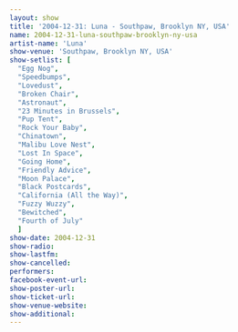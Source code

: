 ```yaml
---
layout: show
title: '2004-12-31: Luna - Southpaw, Brooklyn NY, USA'
name: 2004-12-31-luna-southpaw-brooklyn-ny-usa
artist-name: 'Luna'
show-venue: 'Southpaw, Brooklyn NY, USA'
show-setlist: [
  "Egg Nog",
  "Speedbumps",
  "Lovedust",
  "Broken Chair",
  "Astronaut",
  "23 Minutes in Brussels",
  "Pup Tent",
  "Rock Your Baby",
  "Chinatown",
  "Malibu Love Nest",
  "Lost In Space",
  "Going Home",
  "Friendly Advice",
  "Moon Palace",
  "Black Postcards",
  "California (All the Way)",
  "Fuzzy Wuzzy",
  "Bewitched",
  "Fourth of July"
  ]
show-date: 2004-12-31
show-radio: 
show-lastfm: 
show-cancelled: 
performers: 
facebook-event-url: 
show-poster-url: 
show-ticket-url: 
show-venue-website: 
show-additional: 
---
```


